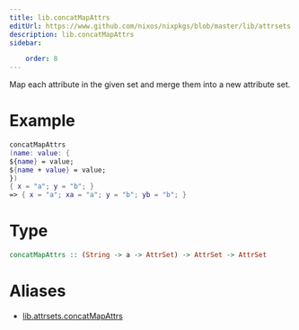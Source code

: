 ```yaml
---
title: lib.concatMapAttrs
editUrl: https://www.github.com/nixos/nixpkgs/blob/master/lib/attrsets.nix#L160C20
description: lib.concatMapAttrs
sidebar:

    order: 8
---
```


Map each attribute in the given set and merge them into a new attribute set.

# Example

```nix
concatMapAttrs
(name: value: {
${name} = value;
${name + value} = value;
})
{ x = "a"; y = "b"; }
=> { x = "a"; xa = "a"; y = "b"; yb = "b"; }
```

# Type

```haskell
concatMapAttrs :: (String -> a -> AttrSet) -> AttrSet -> AttrSet
```


# Aliases

- [lib.attrsets.concatMapAttrs](/nix-doc-comments/reference/lib/attrsets/lib-attrsets-concatMapAttrs)


